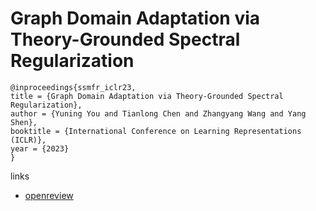 # Graph Domain Adaptation via Theory-Grounded Spectral Regularization

```
@inproceedings{ssmfr_iclr23,
title = {Graph Domain Adaptation via Theory-Grounded Spectral Regularization},
author = {Yuning You and Tianlong Chen and Zhangyang Wang and Yang Shen},
booktitle = {International Conference on Learning Representations (ICLR)},
year = {2023}
}
```

links
- [openreview](https://openreview.net/forum?id=OysfLgrk8mk)
